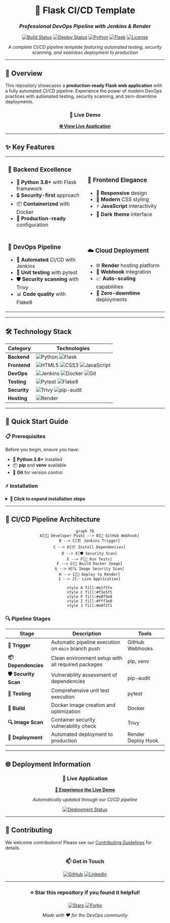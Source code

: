 <div align="center">

# 🚀 Flask CI/CD Template
### *Professional DevOps Pipeline with Jenkins & Render*

[![Build Status](https://img.shields.io/badge/Build-Passing-brightgreen?style=for-the-badge&logo=jenkins)](http://YOUR_JENKINS_URL/job/Flask-ci-cd-template/)
[![Deploy Status](https://img.shields.io/badge/Deploy-Live-success?style=for-the-badge&logo=render)](https://flask-ci-cd-template.onrender.com)
[![Python](https://img.shields.io/badge/Python-3.8+-blue?style=for-the-badge&logo=python&logoColor=white)](https://python.org)
[![Flask](https://img.shields.io/badge/Flask-3.1.1-red?style=for-the-badge&logo=flask&logoColor=white)](https://flask.palletsprojects.com/)
[![License](https://img.shields.io/badge/License-MIT-yellow?style=for-the-badge)](LICENSE)

*A complete CI/CD pipeline template featuring automated testing, security scanning, and seamless deployment to production*

</div>

---

## 🌟 **Overview**

This repository showcases a **production-ready Flask web application** with a fully automated CI/CD pipeline. Experience the power of modern DevOps practices with automated testing, security scanning, and zero-downtime deployments.

<div align="center">

### 🎯 **Live Demo**
**[🌐 View Live Application](https://flask-ci-cd-template.onrender.com)**

</div>

---

## ✨ **Key Features**

<table>
<tr>
<td width="50%">

### 🔧 **Backend Excellence**
- 🐍 **Python 3.8+** with Flask framework
- 🔒 **Security-first** approach
- 📦 **Containerized** with Docker
- 🚀 **Production-ready** configuration

</td>
<td width="50%">

### 🎨 **Frontend Elegance**
- 📱 **Responsive** design
- 🎨 **Modern** CSS styling
- ⚡ **JavaScript** interactivity
- 🌙 **Dark theme** interface

</td>
</tr>
<tr>
<td width="50%">

### 🔄 **DevOps Pipeline**
- 🤖 **Automated** CI/CD with Jenkins
- 🧪 **Unit testing** with pytest
- 🛡️ **Security scanning** with Trivy
- 📊 **Code quality** with Flake8

</td>
<td width="50%">

### ☁️ **Cloud Deployment**
- 🌐 **Render** hosting platform
- 🔗 **Webhook** integration
- 📈 **Auto-scaling** capabilities
- 🔧 **Zero-downtime** deployments

</td>
</tr>
</table>

---

## 🛠️ **Technology Stack**

<div align="center">

| Category | Technologies |
|----------|-------------|
| **Backend** | ![Python](https://img.shields.io/badge/Python-FFD43B?style=flat&logo=python&logoColor=blue) ![Flask](https://img.shields.io/badge/Flask-000000?style=flat&logo=flask&logoColor=white) |
| **Frontend** | ![HTML5](https://img.shields.io/badge/HTML5-E34F26?style=flat&logo=html5&logoColor=white) ![CSS3](https://img.shields.io/badge/CSS3-1572B6?style=flat&logo=css3&logoColor=white) ![JavaScript](https://img.shields.io/badge/JavaScript-F7DF1E?style=flat&logo=javascript&logoColor=black) |
| **DevOps** | ![Jenkins](https://img.shields.io/badge/Jenkins-D24939?style=flat&logo=jenkins&logoColor=white) ![Docker](https://img.shields.io/badge/Docker-2CA5E0?style=flat&logo=docker&logoColor=white) ![Git](https://img.shields.io/badge/Git-F05032?style=flat&logo=git&logoColor=white) |
| **Testing** | ![Pytest](https://img.shields.io/badge/Pytest-0A9EDC?style=flat&logo=pytest&logoColor=white) ![Flake8](https://img.shields.io/badge/Flake8-3776AB?style=flat&logo=python&logoColor=white) |
| **Security** | ![Trivy](https://img.shields.io/badge/Trivy-1904DA?style=flat&logo=aqua&logoColor=white) ![pip-audit](https://img.shields.io/badge/pip--audit-FF6B6B?style=flat&logo=pypi&logoColor=white) |
| **Hosting** | ![Render](https://img.shields.io/badge/Render-46E3B7?style=flat&logo=render&logoColor=white) |

</div>

---

## 🚀 **Quick Start Guide**

### 📋 **Prerequisites**

Before you begin, ensure you have:

- 🐍 **Python 3.8+** installed
- 📦 **pip** and **venv** available
- 🔧 **Git** for version control

### ⚡ **Installation**

<details>
<summary><b>🔽 Click to expand installation steps</b></summary>

1. **📥 Clone the Repository**
   ```bash
   git clone https://github.com/dileepreddy93/flask-ci-cd-template.git
   cd flask-ci-cd-template
   ```

2. **🔧 Setup Virtual Environment**
   ```bash
   # Create virtual environment
   python3 -m venv venv
   
   # Activate (Linux/macOS)
   source venv/bin/activate
   
   # Activate (Windows)
   venv\Scripts\activate
   ```

3. **📦 Install Dependencies**
   ```bash
   pip install -r requirements.txt
   ```

4. **🚀 Launch Application**
   ```bash
   python app.py
   ```

5. **🌐 Access Application**
   
   Open your browser and navigate to: **[http://127.0.0.1:5000](http://127.0.0.1:5000)**

</details>

---

## 🔄 **CI/CD Pipeline Architecture**

<div align="center">

```mermaid
graph TD
    A[👨‍💻 Developer Push] --> B[🔄 GitHub Webhook]
    B --> C[🏗️ Jenkins Trigger]
    C --> D[📦 Install Dependencies]
    D --> E[🛡️ Security Scan]
    E --> F[🧪 Run Tests]
    F --> G[🐳 Build Docker Image]
    G --> H[🔍 Image Security Scan]
    H --> I[🚀 Deploy to Render]
    I --> J[✅ Live Application]
    
    style A fill:#e1f5fe
    style C fill:#f3e5f5
    style F fill:#e8f5e8
    style I fill:#fff3e0
    style J fill:#e0f2f1
```

</div>

### 🔍 **Pipeline Stages**

| Stage | Description | Tools |
|-------|-------------|-------|
| **🔄 Trigger** | Automatic pipeline execution on `main` branch push | GitHub Webhooks |
| **📦 Dependencies** | Clean environment setup with all required packages | pip, venv |
| **🛡️ Security Scan** | Vulnerability assessment of dependencies | pip-audit |
| **🧪 Testing** | Comprehensive unit test execution | pytest |
| **🐳 Build** | Docker image creation and optimization | Docker |
| **🔍 Image Scan** | Container security vulnerability check | Trivy |
| **🚀 Deployment** | Automated deployment to production | Render Deploy Hook |

---

## 🌐 **Deployment Information**

<div align="center">

### 🚀 **Live Application**

**[🌟 Experience the Live Demo](https://flask-ci-cd-template.onrender.com)**

*Automatically updated through our CI/CD pipeline*

[![Deployment Status](https://img.shields.io/website?down_color=red&down_message=offline&style=for-the-badge&up_color=green&up_message=online&url=https%3A//flask-ci-cd-template.onrender.com)](https://flask-ci-cd-template.onrender.com)

</div>

---

## 🤝 **Contributing**

We welcome contributions! Please see our [Contributing Guidelines](CONTRIBUTING.md) for details.

<div align="center">

### 📫 **Get in Touch**

[![GitHub](https://img.shields.io/badge/GitHub-100000?style=for-the-badge&logo=github&logoColor=white)](https://github.com/dileepreddy93)
[![LinkedIn](https://img.shields.io/badge/LinkedIn-0077B5?style=for-the-badge&logo=linkedin&logoColor=white)](https://linkedin.com/in/dileepreddy93)

</div>

---

<div align="center">

### ⭐ **Star this repository if you found it helpful!**

[![Stars](https://img.shields.io/github/stars/dileepreddy93/flask-ci-cd-template?style=social)](https://github.com/dileepreddy93/flask-ci-cd-template/stargazers)
[![Forks](https://img.shields.io/github/forks/dileepreddy93/flask-ci-cd-template?style=social)](https://github.com/dileepreddy93/flask-ci-cd-template/network)

*Made with ❤️ for the DevOps community*

</div>